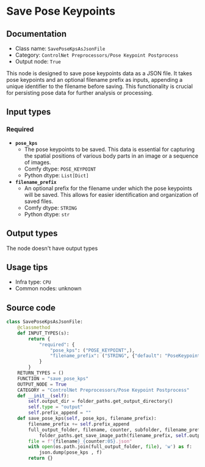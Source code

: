 # Save Pose Keypoints
## Documentation
- Class name: `SavePoseKpsAsJsonFile`
- Category: `ControlNet Preprocessors/Pose Keypoint Postprocess`
- Output node: `True`

This node is designed to save pose keypoints data as a JSON file. It takes pose keypoints and an optional filename prefix as inputs, appending a unique identifier to the filename before saving. This functionality is crucial for persisting pose data for further analysis or processing.
## Input types
### Required
- **`pose_kps`**
    - The pose keypoints to be saved. This data is essential for capturing the spatial positions of various body parts in an image or a sequence of images.
    - Comfy dtype: `POSE_KEYPOINT`
    - Python dtype: `List[Dict]`
- **`filename_prefix`**
    - An optional prefix for the filename under which the pose keypoints will be saved. This allows for easier identification and organization of saved files.
    - Comfy dtype: `STRING`
    - Python dtype: `str`
## Output types
The node doesn't have output types
## Usage tips
- Infra type: `CPU`
- Common nodes: unknown


## Source code
```python
class SavePoseKpsAsJsonFile:
    @classmethod
    def INPUT_TYPES(s):
        return {
            "required": {
                "pose_kps": ("POSE_KEYPOINT",),
                "filename_prefix": ("STRING", {"default": "PoseKeypoint"})
            }
        }
    RETURN_TYPES = ()
    FUNCTION = "save_pose_kps"
    OUTPUT_NODE = True
    CATEGORY = "ControlNet Preprocessors/Pose Keypoint Postprocess"
    def __init__(self):
        self.output_dir = folder_paths.get_output_directory()
        self.type = "output"
        self.prefix_append = ""
    def save_pose_kps(self, pose_kps, filename_prefix):
        filename_prefix += self.prefix_append
        full_output_folder, filename, counter, subfolder, filename_prefix = \
            folder_paths.get_save_image_path(filename_prefix, self.output_dir, pose_kps[0]["canvas_width"], pose_kps[0]["canvas_height"])
        file = f"{filename}_{counter:05}.json"
        with open(os.path.join(full_output_folder, file), 'w') as f:
            json.dump(pose_kps , f)
        return {}

```
